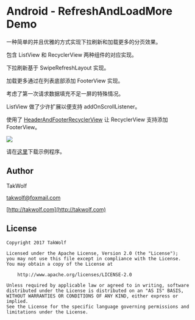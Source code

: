# Android - RefreshAndLoadMore Demo #

一种简单的并且优雅的方式实现下拉刷新和加载更多的分页效果。

包含 ListView 和 RecyclerView 两种组件的对应实现。

下拉刷新基于 SwipeRefreshLayout 实现。

加载更多通过在列表底部添加 FooterView 实现。

考虑了第一次请求数据填充不足一屏的特殊情况。

ListView 做了少许扩展以便支持 addOnScrollListener。

使用了 [HeaderAndFooterRecyclerView](https://github.com/TakWolf/Android-HeaderAndFooterRecyclerView) 让 RecyclerView 支持添加 FooterView。

![](https://github.com/TakWolf/takwolf.github.io/blob/master/static/github/Android-RefreshAndLoadMore-Demo/01.gif?raw=true)

请在[这里](https://fir.im/refreshandloadmore)下载示例程序。

## Author ##

TakWolf

[takwolf@foxmail.com](mailto:takwolf@foxmail.com)

[http://takwolf.com](http://takwolf.com)

## License ##

```
Copyright 2017 TakWolf

Licensed under the Apache License, Version 2.0 (the "License");
you may not use this file except in compliance with the License.
You may obtain a copy of the License at

    http://www.apache.org/licenses/LICENSE-2.0

Unless required by applicable law or agreed to in writing, software
distributed under the License is distributed on an "AS IS" BASIS,
WITHOUT WARRANTIES OR CONDITIONS OF ANY KIND, either express or implied.
See the License for the specific language governing permissions and
limitations under the License.
```

